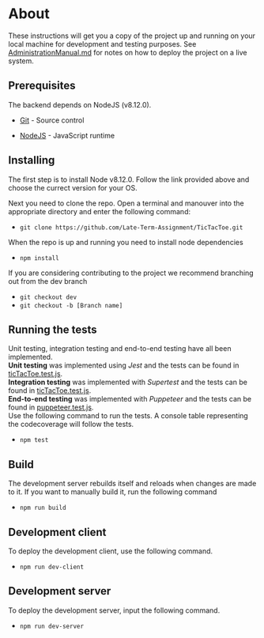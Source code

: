 # About

These instructions will get you a copy of the project up and running on your local machine for development and testing purposes. See [AdministrationManual.md](./AdministrationManual.md) for notes on how to deploy the project on a live system.

## Prerequisites

The backend depends on NodeJS (v8.12.0). 

* [Git](https://git-scm.com/book/en/v2/Getting-Started-Installing-Git) - Source control

* [NodeJS](https://nodejs.org/en/download/) - JavaScript runtime

## Installing

The first step is to install Node v8.12.0. Follow the link provided above and choose the currect version for your OS.

Next you need to clone the repo. Open a terminal and manouver into the appropriate directory and enter the following command:
* `git clone https://github.com/Late-Term-Assignment/TicTacToe.git`

When the repo is up and running you need to install node dependencies
* `npm install`

If you are considering contributing to the project we recommend branching out from the dev branch
* `git checkout dev`
* `git checkout -b [Branch name]`

## Running the tests
Unit testing, integration testing and end-to-end testing have all been implemented.  
**Unit testing** was implemented using *Jest* and the tests can be found in [ticTacToe.test.js](../src/logic/ticTacToe.test.js).  
**Integration testing** was implemented with *Supertest* and the tests can be found in [ticTacToe.test.js](../src/api/index.test.js).  
**End-to-end testing** was implemented with *Puppeteer* and the tests can be found in [puppeteer.test.js](../E2ETesting/puppeteer.test.js).  
Use the following command to run the tests. A console table representing the codecoverage will follow the tests.
* `npm test`

## Build

The development server rebuilds itself and reloads when changes are made to it. If you want to manually build it, run the following command
* `npm run build`

## Development client
To deploy the development client, use the following command.
* `npm run dev-client`

## Development server

To deploy the development server, input the following command.
* `npm run dev-server`